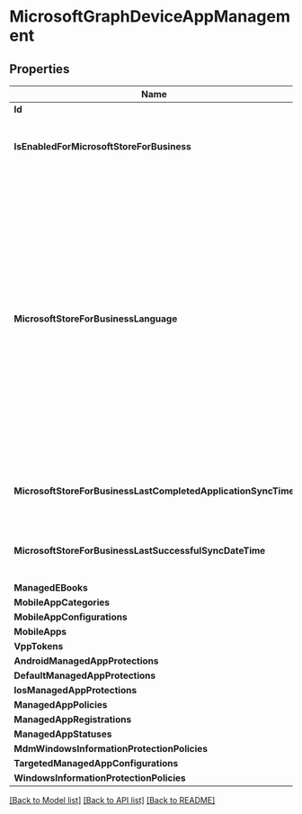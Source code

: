 # MicrosoftGraphDeviceAppManagement

## Properties

Name | Type | Description | Notes
------------ | ------------- | ------------- | -------------
**Id** | **string** |  | [optional] 
**IsEnabledForMicrosoftStoreForBusiness** | **bool** | Whether the account is enabled for syncing applications from the Microsoft Store for Business. | [optional] 
**MicrosoftStoreForBusinessLanguage** | **string** | The locale information used to sync applications from the Microsoft Store for Business. Cultures that are specific to a country/region. The names of these cultures follow RFC 4646 (Windows Vista and later). The format is &lt;languagecode2&gt;-&lt;country/regioncode2&gt;, where &lt;languagecode2&gt; is a lowercase two-letter code derived from ISO 639-1 and &lt;country/regioncode2&gt; is an uppercase two-letter code derived from ISO 3166. For example, en-US for English (United States) is a specific culture. | [optional] 
**MicrosoftStoreForBusinessLastCompletedApplicationSyncTime** | [**time.Time**](time.Time.md) | The last time an application sync from the Microsoft Store for Business was completed. | [optional] 
**MicrosoftStoreForBusinessLastSuccessfulSyncDateTime** | [**time.Time**](time.Time.md) | The last time the apps from the Microsoft Store for Business were synced successfully for the account. | [optional] 
**ManagedEBooks** | [**[]MicrosoftGraphManagedEBook**](microsoft.graph.managedEBook.md) |  | [optional] 
**MobileAppCategories** | [**[]MicrosoftGraphMobileAppCategory**](microsoft.graph.mobileAppCategory.md) |  | [optional] 
**MobileAppConfigurations** | [**[]MicrosoftGraphManagedDeviceMobileAppConfiguration**](microsoft.graph.managedDeviceMobileAppConfiguration.md) |  | [optional] 
**MobileApps** | [**[]MicrosoftGraphMobileApp**](microsoft.graph.mobileApp.md) |  | [optional] 
**VppTokens** | [**[]MicrosoftGraphVppToken**](microsoft.graph.vppToken.md) |  | [optional] 
**AndroidManagedAppProtections** | [**[]MicrosoftGraphAndroidManagedAppProtection**](microsoft.graph.androidManagedAppProtection.md) |  | [optional] 
**DefaultManagedAppProtections** | [**[]MicrosoftGraphDefaultManagedAppProtection**](microsoft.graph.defaultManagedAppProtection.md) |  | [optional] 
**IosManagedAppProtections** | [**[]MicrosoftGraphIosManagedAppProtection**](microsoft.graph.iosManagedAppProtection.md) |  | [optional] 
**ManagedAppPolicies** | [**[]MicrosoftGraphManagedAppPolicy**](microsoft.graph.managedAppPolicy.md) |  | [optional] 
**ManagedAppRegistrations** | [**[]MicrosoftGraphManagedAppRegistration**](microsoft.graph.managedAppRegistration.md) |  | [optional] 
**ManagedAppStatuses** | [**[]MicrosoftGraphManagedAppStatus**](microsoft.graph.managedAppStatus.md) |  | [optional] 
**MdmWindowsInformationProtectionPolicies** | [**[]MicrosoftGraphMdmWindowsInformationProtectionPolicy**](microsoft.graph.mdmWindowsInformationProtectionPolicy.md) |  | [optional] 
**TargetedManagedAppConfigurations** | [**[]MicrosoftGraphTargetedManagedAppConfiguration**](microsoft.graph.targetedManagedAppConfiguration.md) |  | [optional] 
**WindowsInformationProtectionPolicies** | [**[]MicrosoftGraphWindowsInformationProtectionPolicy**](microsoft.graph.windowsInformationProtectionPolicy.md) |  | [optional] 

[[Back to Model list]](../README.md#documentation-for-models) [[Back to API list]](../README.md#documentation-for-api-endpoints) [[Back to README]](../README.md)


